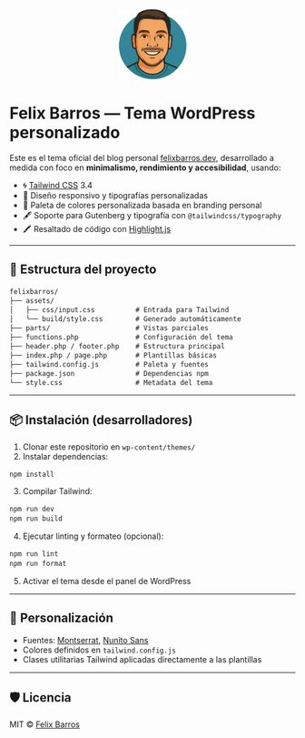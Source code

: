 <p align="center">
  <img src="https://github.com/felixbarrosdev/felixbarros/blob/main/assets/images/logo.png?raw=true" alt="Felix Barros Logo" width="120">
</p>

# Felix Barros — Tema WordPress personalizado

Este es el tema oficial del blog personal [felixbarros.dev](https://felixbarros.dev), desarrollado a medida con foco en **minimalismo, rendimiento y accesibilidad**, usando:

- 🌀 [Tailwind CSS](https://tailwindcss.com/) 3.4
- 🎨 Diseño responsivo y tipografías personalizadas
- 🧠 Paleta de colores personalizada basada en branding personal
- 🖋️ Soporte para Gutenberg y tipografía con `@tailwindcss/typography`
- 🖍️ Resaltado de código con [Highlight.js](https://highlightjs.org/)

---

## 🚀 Estructura del proyecto

```
felixbarros/
├── assets/
│   ├── css/input.css          # Entrada para Tailwind
│   └── build/style.css        # Generado automáticamente
├── parts/                     # Vistas parciales
├── functions.php              # Configuración del tema
├── header.php / footer.php    # Estructura principal
├── index.php / page.php       # Plantillas básicas
├── tailwind.config.js         # Paleta y fuentes
├── package.json               # Dependencias npm
└── style.css                  # Metadata del tema
```

---

## 📦 Instalación (desarrolladores)

1. Clonar este repositorio en `wp-content/themes/`
2. Instalar dependencias:

```bash
npm install
```

3. Compilar Tailwind:

```bash
npm run dev
npm run build
```

4. Ejecutar linting y formateo (opcional):

```bash
npm run lint
npm run format
```

5. Activar el tema desde el panel de WordPress

---

## 🎨 Personalización

- Fuentes: [Montserrat](https://fonts.google.com/specimen/Montserrat), [Nunito Sans](https://fonts.google.com/specimen/Nunito+Sans)
- Colores definidos en `tailwind.config.js`
- Clases utilitarias Tailwind aplicadas directamente a las plantillas

---

## 🛡️ Licencia

MIT © [Felix Barros](https://felixbarros.dev)

